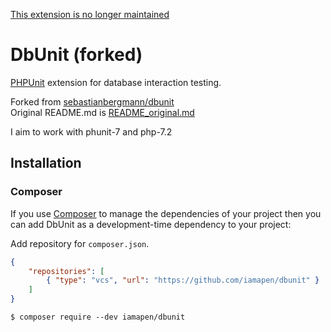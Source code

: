 [This extension is no longer maintained](https://github.com/sebastianbergmann/dbunit/issues/217)

# DbUnit (forked)

[PHPUnit](https://phpunit.de/) extension for database interaction testing.

Forked from [sebastianbergmann/dbunit](https://github.com/sebastianbergmann/dbunit)  
Original README.md is [README_original.md](README_original.md)

I aim to work with phunit-7 and php-7.2

## Installation

### Composer

If you use [Composer](https://getcomposer.org/) to manage the dependencies of your project then you can add DbUnit as a development-time dependency to your project:

Add repository for `composer.json`.
```json
{
    "repositories": [
        { "type": "vcs", "url": "https://github.com/iamapen/dbunit" }
    ]
}
```

```
$ composer require --dev iamapen/dbunit
```
